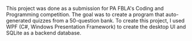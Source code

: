 ﻿This project was done as a submission for PA FBLA's Coding and Programming competition. The goal was to create a program that auto-generated quizzes from a 50-question bank. To create this project, I used WPF (C#, Windows Presentation Framework) to create the desktop UI and SQLite as a backend database. 
